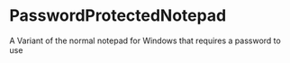 # PasswordProtectedNotepad
A Variant of the normal notepad for Windows that requires a password to use
